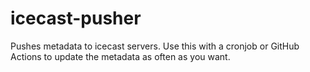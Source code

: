 # icecast-pusher
Pushes metadata to icecast servers. Use this with a cronjob or GitHub Actions to update the metadata as often as you want.
